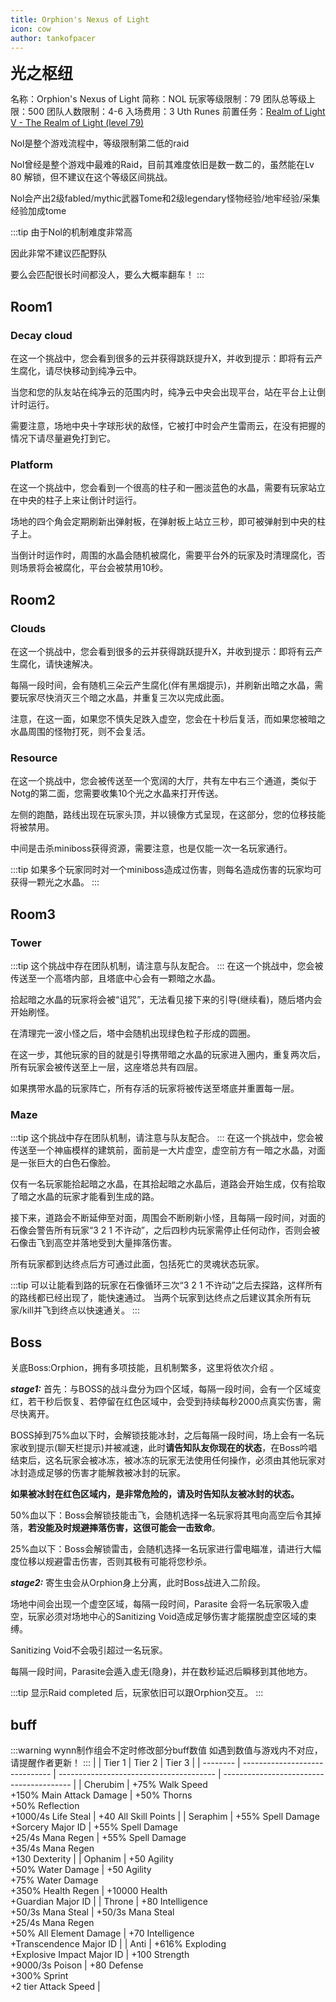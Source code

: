 ```yaml
---
title: Orphion's Nexus of Light
icon: cow
author: tankofpacer
---
```


<span style="font-size: 25px;">**光之枢纽**</span>

名称：Orphion's Nexus of Light
简称：NOL
玩家等级限制：79
团队总等级上限：500
团队人数限制：4-6
入场费用：3 Uth Runes
前置任务：[Realm of Light V - The Realm of Light (level 79)](/quests/lvl71-80/level%2079%20-%20Realm%20of%20Light%20V%20-%20The%20Realm%20of%20Light.html)

Nol是整个游戏流程中，等级限制第二低的raid

Nol曾经是整个游戏中最难的Raid，目前其难度依旧是数一数二的，虽然能在Lv 80 解锁，但不建议在这个等级区间挑战。

Nol会产出2级fabled/mythic武器Tome和2级legendary怪物经验/地牢经验/采集经验加成tome

:::tip
由于Nol的机制难度非常高

因此非常不建议匹配野队

要么会匹配很长时间都没人，要么大概率翻车！
:::

## Room1
### Decay cloud
在这一个挑战中，您会看到很多的云并获得跳跃提升X，并收到提示：即将有云产生腐化，请尽快移动到纯净云中。

当您和您的队友站在纯净云的范围内时，纯净云中央会出现平台，站在平台上让倒计时运行。

需要注意，场地中央十字球形状的敌怪，它被打中时会产生雷雨云，在没有把握的情况下请尽量避免打到它。


### Platform
在这一个挑战中，您会看到一个很高的柱子和一圈淡蓝色的水晶，需要有玩家站立在中央的柱子上来让倒计时运行。

场地的四个角会定期刷新出弹射板，在弹射板上站立三秒，即可被弹射到中央的柱子上。

当倒计时运作时，周围的水晶会随机被腐化，需要平台外的玩家及时清理腐化，否则场景将会被腐化，平台会被禁用10秒。


## Room2
### Clouds
在这一个挑战中，您会看到很多的云并获得跳跃提升X，并收到提示：即将有云产生腐化，请快速解决。

每隔一段时间，会有随机三朵云产生腐化(伴有黑烟提示)，并刷新出暗之水晶，需要玩家尽快消灭三个暗之水晶，并重复三次以完成此面。

注意，在这一面，如果您不慎失足跌入虚空，您会在十秒后复活，而如果您被暗之水晶周围的怪物打死，则不会复活。


### Resource
在这一个挑战中，您会被传送至一个宽阔的大厅，共有左中右三个通道，类似于Notg的第二面，您需要收集10个光之水晶来打开传送。

左侧的跑酷，路线出现在玩家头顶，并以镜像方式呈现，在这部分，您的位移技能将被禁用。

中间是击杀miniboss获得资源，需要注意，也是仅能一次一名玩家通行。


:::tip
如果多个玩家同时对一个miniboss造成过伤害，则每名造成伤害的玩家均可获得一颗光之水晶。
:::

## Room3
### Tower
:::tip
这个挑战中存在团队机制，请注意与队友配合。
:::
在这一个挑战中，您会被传送至一个高塔内部，且塔底中心会有一颗暗之水晶。

拾起暗之水晶的玩家将会被“诅咒”，无法看见接下来的引导(继续看)，随后塔内会开始刷怪。

在清理完一波小怪之后，塔中会随机出现绿色粒子形成的圆圈。

在这一步，其他玩家的目的就是引导携带暗之水晶的玩家进入圈内，重复两次后，所有玩家会被传送至上一层，这座塔总共有四层。

如果携带水晶的玩家阵亡，所有存活的玩家将被传送至塔底并重置每一层。


### Maze
:::tip
这个挑战中存在团队机制，请注意与队友配合。
:::
在这一个挑战中，您会被传送至一个神庙模样的建筑前，面前是一大片虚空，虚空前方有一暗之水晶，对面是一张巨大的白色石像脸。

仅有一名玩家能拾起暗之水晶，在其拾起暗之水晶后，道路会开始生成，仅有拾取了暗之水晶的玩家才能看到生成的路。

接下来，道路会不断延伸至对面，周围会不断刷新小怪，且每隔一段时间，对面的石像会警告所有玩家“3 2 1 不许动”，之后四秒内玩家需停止任何动作，否则会被石像击飞到高空并落地受到大量摔落伤害。

所有玩家都到达终点后方可通过此面，包括死亡的灵魂状态玩家。

:::tip
可以让能看到路的玩家在石像循环三次“3 2 1 不许动”之后去探路，这样所有的路线都已经出现了，能快速通过。
当两个玩家到达终点之后建议其余所有玩家/kill并飞到终点以快速通关。
:::

## Boss
关底Boss:Orphion，拥有多项技能，且机制繁多，这里将依次介绍 。

***stage1:***
首先：与BOSS的战斗盘分为四个区域，每隔一段时间，会有一个区域变红，若干秒后恢复、若停留在红色区域中，会受到持续每秒2000点真实伤害，需尽快离开。

BOSS掉到75%血以下时，会解锁技能冰封，之后每隔一段时间，场上会有一名玩家收到提示(聊天栏提示)并被减速，此时**请告知队友你现在的状态**，在Boss吟唱结束后，这名玩家会被冰冻，被冰冻的玩家无法使用任何操作，必须由其他玩家对冰封造成足够的伤害才能解救被冰封的玩家。

**如果被冰封在红色区域内，是非常危险的，请及时告知队友被冰封的状态。**

50%血以下：Boss会解锁技能击飞，会随机选择一名玩家将其甩向高空后令其掉落，**若没能及时规避摔落伤害，这很可能会一击致命**。

25%血以下：Boss会解锁雷击，会随机选择一名玩家进行雷电瞄准，请进行大幅度位移以规避雷击伤害，否则其极有可能将您秒杀。

***stage2:***
寄生虫会从Orphion身上分离，此时Boss战进入二阶段。

场地中间会出现一个虚空区域，每隔一段时间，Parasite	会将一名玩家吸入虚空，玩家必须对场地中心的Sanitizing Void造成足够伤害才能摆脱虚空区域的束缚。

Sanitizing Void不会吸引超过一名玩家。

每隔一段时间，Parasite会遁入虚无(隐身)，并在数秒延迟后瞬移到其他地方。

:::tip
显示Raid completed 后，玩家依旧可以跟Orphion交互。
:::
## buff
:::warning 
wynn制作组会不定时修改部分buff数值
如遇到数值与游戏内不对应，请提醒作者更新！
:::
|          | Tier 1                         | Tier 2                                  | Tier 3                                   |
| -------- | ------------------------------ | --------------------------------------- | ---------------------------------------- |
| Cherubim | +75% Walk Speed<br>+150% Main Attack Damage | +50% Thorns<br>+50% Reflection<br>+1000/4s Life Steal | +40 All Skill Points |
| Seraphim | +55% Spell Damage<br>+Sorcery Major ID | +55% Spell Damage<br>+25/4s Mana Regen | +55% Spell Damage<br>+35/4s Mana Regen<br>+130 Dexterity |
| Ophanim | +50 Agility<br>+50% Water Damage | +50 Agility<br>+75% Water Damage<br>+350% Health Regen | +10000 Health<br>+Guardian Major ID |
| Throne | +80 Intelligence<br>+50/3s Mana Steal | +50/3s Mana Steal<br>+25/4s Mana Regen<br>+50% All Element Damage | +70 Intelligence<br>+Transcendence Major ID |
| Anti | +616% Exploding<br>+Explosive Impact Major ID | +100 Strength<br>+9000/3s Poison | +80 Defense<br>+300% Sprint<br>+2 tier Attack Speed |
